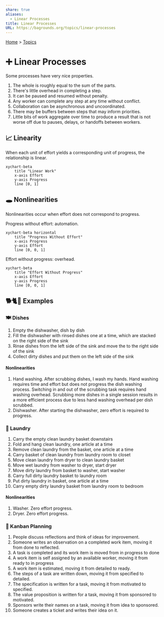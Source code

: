 ```yaml
---  
share: true  
aliases:  
  - Linear Processes  
title: Linear Processes  
URL: https://bagrounds.org/topics/linear-processes  
---  
```

[Home](../index.md) > [Topics](./index.md)  
# ➕ Linear Processes  
Some processes have very nice properties.  
  
1. The whole is roughly equal to the sum of the parts.  
2. There's little overhead in completing a step.  
3. It can be paused and resumed without penalty.  
4. Any worker can complete any step at any time without conflict.  
6. Collaboration can be asynchronous and uncoordinated.  
5. There may be buffers between steps that may inform priorities.  
7. Little bits of work aggregate over time to produce a result that is not worse off due to pauses, delays, or handoffs between workers.  
  
## 📈 Linearity  
When each unit of effort yields a corresponding unit of progress, the relationship is linear.  
  
```mermaid  
xychart-beta  
    title "Linear Work"  
    x-axis Effort  
    y-axis Progress  
    line [0, 1]  
```  
  
## 🕳️ Nonlinearities  
Nonlinearities occur when effort does not correspond to progress.  
  
Progress without effort: automation.  
```mermaid  
xychart-beta horizontal  
    title "Progress Without Effort"  
    x-axis Progress  
    y-axis Effort  
    line [0, 0, 1]  
```  
  
Effort without progress: overhead.  
```mermaid  
xychart-beta  
    title "Effort Without Progress"  
    x-axis Effort  
    y-axis Progress  
    line [0, 0, 1]  
```  
## 🐕🐈🐁 Examples  
### 🍽️ Dishes  
1. Empty the dishwasher, dish by dish  
2. Fill the dishwasher with rinsed dishes one at a time, which are stacked on the right side of the sink  
3. Rinse dishes from the left side of the sink and move the to the right side of the sink  
4. Collect dirty dishes and put them on the left side of the sink  
  
#### Nonlinearities  
1. Hand washing. After scrubbing dishes, I wash my hands. Hand washing requires time and effort but does not progress the dish washing process. Switching in and out of the scrubbing task requires hand washing overhead. Scrubbing more dishes in a single session results in a more efficient process due to less hand washing overhead per dish scrubbed.  
2. Dishwasher. After starting the dishwasher, zero effort is required to progress.  
  
### 🧺 Laundry  
1. Carry the empty clean laundry basket downstairs  
2. Fold and hang clean laundry, one article at a time  
3. Remove clean laundry from the basket, one article at a time  
4. Carry basket of clean laundry from laundry room to closet  
5. Move clean laundry from dryer to clean laundry basket  
6. Move wet laundry from washer to dryer, start dryer  
7. Move dirty laundry from basket to washer, start washer  
8. Carry full dirty laundry basket to laundry room  
9. Put dirty laundry in basket, one article at a time  
10. Carry empty dirty laundry basket from laundry room to bedroom  
  
#### Nonlinearities  
1. Washer. Zero effort progress.  
2. Dryer. Zero effort progress.  
  
### 🔮 Kanban Planning  
1. People discuss reflections and think of ideas for improvement.  
2. Someone writes an observation on a completed work item, moving it from done to reflected.  
3. A task is completed and its work item is moved from in progress to done  
4. A work item is self assigned by an available worker, moving it from ready to in progress  
5. A work item is estimated, moving it from detailed to ready.  
6. The steps of a task are written down, moving it from specified to detailed.  
7. The specification is written for a task, moving it from motivated to specified.  
8. The value proposition is written for a task, moving it from sponsored to motivated.  
9. Sponsors write their names on a task, moving it from idea to sponsored.  
10. Someone creates a ticket and writes their idea on it.  
